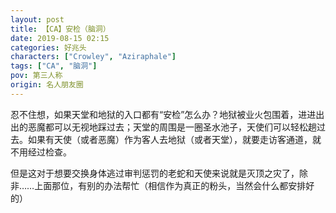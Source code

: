 ```yaml
---
layout: post
title: 【CA】安检（脑洞）
date: 2019-08-15 02:15
categories: 好兆头
characters: ["Crowley", "Aziraphale"]
tags: ["CA", "脑洞"]
pov: 第三人称
origin: 名人朋友圈
---
```


忍不住想，如果天堂和地狱的入口都有“安检”怎么办？地狱被业火包围着，进进出出的恶魔都可以无视地踩过去；天堂的周围是一圈圣水池子，天使们可以轻松趟过去。如果有天使（或者恶魔）作为客人去地狱（或者天堂），就要走访客通道，就不用经过检查。

但是这对于想要交换身体逃过审判惩罚的老蛇和天使来说就是灭顶之灾了，除非……上面那位，有别的办法帮忙（相信作为真正的粉头，当然会什么都安排好的）
